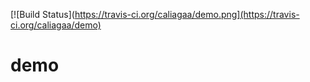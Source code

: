 [![Build Status](https://travis-ci.org/caliagaa/demo.png](https://travis-ci.org/caliagaa/demo)

# demo
